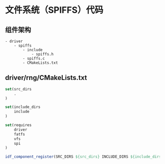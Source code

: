 # 文件系统（SPIFFS）代码

## 组件架构

```plaintext
- driver
    - spiffs
        - include
            - spiffs.h
        - spiffs.c
        - CMakeLists.txt
```

## driver/rng/CMakeLists.txt

```cmake
set(src_dirs
    .
)

set(include_dirs
    include
)

set(requires
    driver
    fatfs
    vfs
    spi
)

idf_component_register(SRC_DIRS ${src_dirs} INCLUDE_DIRS ${include_dirs} REQUIRES ${requires})
```
